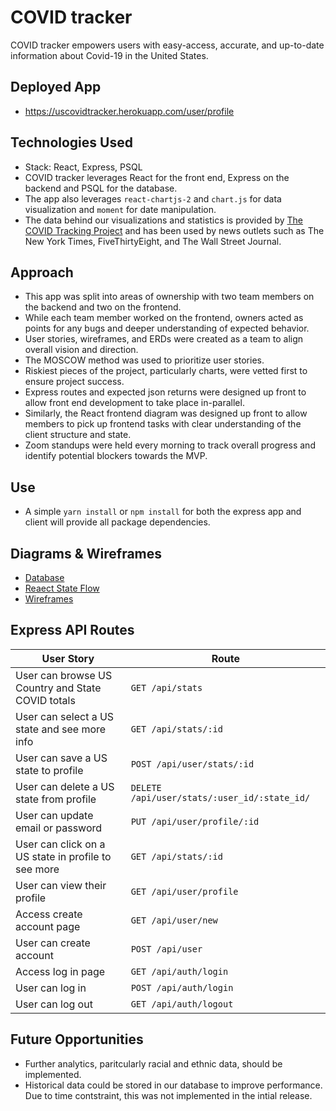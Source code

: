 # COVID tracker
COVID tracker empowers users with easy-access, accurate, and up-to-date information about Covid-19 in the United States.

## Deployed App
- https://uscovidtracker.herokuapp.com/user/profile

## Technologies Used
- Stack: React, Express, PSQL
- COVID tracker leverages React for the front end, Express on the backend and PSQL for the database.
- The app also leverages `react-chartjs-2` and `chart.js` for data visualization and `moment` for date manipulation.
- The data behind our visualizations and statistics is provided by [The COVID Tracking Project](https://covidtracking.com/) and has been used by news outlets such as The New York Times, FiveThirtyEight, and The Wall Street Journal.

## Approach
- This app was split into areas of ownership with two team members on the backend and two on the frontend.
- While each team member worked on the frontend, owners acted as points for any bugs and deeper understanding of expected behavior.
- User stories, wireframes, and ERDs were created as a team to align overall vision and direction.
- The MOSCOW method was used to prioritize user stories.
- Riskiest pieces of the project, particularly charts, were vetted first to ensure project success.
- Express routes and expected json returns were designed up front to allow front end development to take place in-parallel.
- Similarly, the React frontend diagram was designed up front to allow members to pick up frontend tasks with clear understanding of the client structure and state. 
- Zoom standups were held every morning to track overall progress and identify potential blockers towards the MVP.

## Use
- A simple `yarn install` or `npm install` for both the express app and client will provide all package dependencies.

## Diagrams & Wireframes
- [Database](./client/public/database_design.png)
- [Reaect State Flow](./client/public/readme-assets/react_state_flow.png)
- [Wireframes](./client/public/wireframes/login_flow.png)

## Express API Routes
|User Story|Route|
|-|-|
|User can browse US Country and State COVID totals| `GET /api/stats`|
|User can select a US state and see more info| `GET /api/stats/:id`|
|User can save a US state to profile| `POST /api/user/stats/:id`|
|User can delete a US state from profile| `DELETE /api/user/stats/:user_id/:state_id/`|
|User can update email or password| `PUT /api/user/profile/:id`|
|User can click on a US state in profile to see more| `GET /api/stats/:id`|
|User can view their profile| `GET /api/user/profile`|
|Access create account page| `GET /api/user/new`|
|User can create account| `POST /api/user`|
|Access log in page| `GET /api/auth/login`|
|User can log in| `POST /api/auth/login`|
|User can log out| `GET /api/auth/logout`|

## Future Opportunities
- Further analytics, paritcularly racial and ethnic data, should be implemented.
- Historical data could be stored in our database to improve performance. Due to time contstraint, this was not implemented in the intial release.